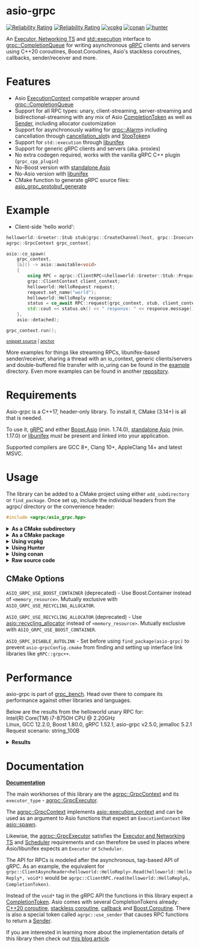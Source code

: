 # asio-grpc

[![Reliability Rating](https://sonarcloud.io/api/project_badges/measure?project=Tradias_asio-grpc&metric=reliability_rating)](https://sonarcloud.io/dashboard?id=Tradias_asio-grpc) [![Reliability Rating](https://sonarcloud.io/api/project_badges/measure?project=Tradias_asio-grpc&metric=coverage)](https://sonarcloud.io/dashboard?id=Tradias_asio-grpc) [![vcpkg](https://repology.org/badge/version-for-repo/vcpkg/asio-grpc.svg?header=vcpkg)](https://repology.org/project/asio-grpc/versions) [![conan](https://repology.org/badge/version-for-repo/conancenter/asio-grpc.svg?header=conan)](https://repology.org/project/asio-grpc/versions) [![hunter](https://img.shields.io/badge/hunter-asio_grpc-green.svg)](https://hunter.readthedocs.io/en/latest/packages/pkg/asio-grpc.html)

An [Executor, Networking TS](https://www.boost.org/doc/libs/1_81_0/doc/html/boost_asio/reference/Executor1.html#boost_asio.reference.Executor1.standard_executors) and [std::execution](http://wg21.link/p2300) interface to [grpc::CompletionQueue](https://grpc.github.io/grpc/cpp/classgrpc_1_1_completion_queue.html) for writing asynchronous [gRPC](https://grpc.io/) clients and servers using C++20 coroutines, Boost.Coroutines, Asio's stackless coroutines, callbacks, sender/receiver and more.

# Features

* Asio [ExecutionContext](https://www.boost.org/doc/libs/1_81_0/doc/html/boost_asio/reference/ExecutionContext.html) compatible wrapper around [grpc::CompletionQueue](https://grpc.github.io/grpc/cpp/classgrpc_1_1_completion_queue.html)
* Support for all RPC types: unary, client-streaming, server-streaming and bidirectional-streaming with any mix of Asio [CompletionToken](https://www.boost.org/doc/libs/1_81_0/doc/html/boost_asio/reference/asynchronous_operations.html#boost_asio.reference.asynchronous_operations.completion_tokens_and_handlers) as well as [Sender](https://github.com/facebookexperimental/libunifex/blob/main/doc/concepts.md#sender-concept), including allocator customization
* Support for asynchronously waiting for [grpc::Alarm](https://grpc.github.io/grpc/cpp/classgrpc_1_1_alarm.html)s including cancellation through [cancellation_slot](https://www.boost.org/doc/libs/1_81_0/doc/html/boost_asio/reference/cancellation_slot.html)s and [StopToken](https://github.com/facebookexperimental/libunifex/blob/main/doc/concepts.md#stoptoken-concept)s
* Support for `std::execution` through [libunifex](https://github.com/facebookexperimental/libunifex)
* Support for generic gRPC clients and servers (aka. proxies)
* No extra codegen required, works with the vanilla gRPC C++ plugin (`grpc_cpp_plugin`)
* No-Boost version with [standalone Asio](https://github.com/chriskohlhoff/asio)
* No-Asio version with [libunifex](https://github.com/facebookexperimental/libunifex)
* CMake function to generate gRPC source files: [asio_grpc_protobuf_generate](/cmake/AsioGrpcProtobufGenerator.cmake)

# Example

* Client-side 'hello world':

<!-- snippet: client-side-helloworld -->
<a id='snippet-client-side-helloworld'></a>
```cpp
helloworld::Greeter::Stub stub{grpc::CreateChannel(host, grpc::InsecureChannelCredentials())};
agrpc::GrpcContext grpc_context;

asio::co_spawn(
    grpc_context,
    [&]() -> asio::awaitable<void>
    {
        using RPC = agrpc::ClientRPC<&helloworld::Greeter::Stub::PrepareAsyncSayHello>;
        grpc::ClientContext client_context;
        helloworld::HelloRequest request;
        request.set_name("world");
        helloworld::HelloReply response;
        status = co_await RPC::request(grpc_context, stub, client_context, request, response, asio::use_awaitable);
        std::cout << status.ok() << " response: " << response.message() << std::endl;
    },
    asio::detached);

grpc_context.run();
```
<sup><a href='/example/hello-world-client.cpp#L33-L52' title='Snippet source file'>snippet source</a> | <a href='#snippet-client-side-helloworld' title='Start of snippet'>anchor</a></sup>
<!-- endSnippet -->

More examples for things like streaming RPCs, libunifex-based sender/receiver, sharing a thread with an io_context, generic clients/servers and double-buffered file transfer with io_uring can be found in the [example](/example) directory. Even more examples can be found in another [repository](https://github.com/Tradias/example-vcpkg-grpc#branches).

# Requirements

Asio-grpc is a C++17, header-only library. To install it, CMake (3.14+) is all that is needed.

To use it, [gRPC](https://grpc.io/) and either [Boost.Asio](https://www.boost.org/doc/libs/1_81_0/doc/html/boost_asio.html) (min. 1.74.0), [standalone Asio](https://github.com/chriskohlhoff/asio) (min. 1.17.0) or [libunifex](https://github.com/facebookexperimental/libunifex) must be present and linked into your application.

Supported compilers are GCC 8+, Clang 10+, AppleClang 14+ and latest MSVC.

# Usage

The library can be added to a CMake project using either `add_subdirectory` or `find_package`. Once set up, include the individual headers from the agrpc/ directory or the convenience header:

```cpp
#include <agrpc/asio_grpc.hpp>
```

<details><summary><b>As a CMake subdirectory</b></summary>
<p>

Clone the repository into a subdirectory of your CMake project. Then add it and link it to your target.

Using [Boost.Asio](https://www.boost.org/doc/libs/1_81_0/doc/html/boost_asio.html):

```cmake
add_subdirectory(/path/to/asio-grpc)
target_link_libraries(your_app PUBLIC asio-grpc::asio-grpc)

# Also link with the equivalents of gRPC::grpc++_unsecure, Boost::headers and
# Boost::container (if ASIO_GRPC_USE_BOOST_CONTAINER has been set)
```

Or using [standalone Asio](https://github.com/chriskohlhoff/asio):

```cmake
add_subdirectory(/path/to/asio-grpc)
target_link_libraries(your_app PUBLIC asio-grpc::asio-grpc-standalone-asio)

# Also link with the equivalents of gRPC::grpc++_unsecure, asio::asio and
# Boost::container (if ASIO_GRPC_USE_BOOST_CONTAINER has been set)
```

Or using [libunifex](https://github.com/facebookexperimental/libunifex):

```cmake
add_subdirectory(/path/to/asio-grpc)
target_link_libraries(your_app PUBLIC asio-grpc::asio-grpc-unifex)

# Also link with the equivalents of gRPC::grpc++_unsecure, unifex::unifex and
# Boost::container (if ASIO_GRPC_USE_BOOST_CONTAINER has been set)
```

Set [optional options](#cmake-options) before calling `add_subdirectory`. Example:

```cmake
set(ASIO_GRPC_USE_BOOST_CONTAINER on)
add_subdirectory(/path/to/asio-grpc)
```

</p>
</details>

<details><summary><b>As a CMake package</b></summary>
<p>

Clone the repository and install it. Append any [optional options](#cmake-options) like `-DASIO_GRPC_USE_BOOST_CONTAINER=on` to the cmake configure call.

```shell
cmake -B build -DCMAKE_INSTALL_PREFIX=/desired/installation/directory .
cmake --build build --target install
```

Locate it and link it to your target.

Using [Boost.Asio](https://www.boost.org/doc/libs/1_81_0/doc/html/boost_asio.html):

```cmake
# Make sure CMAKE_PREFIX_PATH contains /desired/installation/directory
find_package(asio-grpc)
target_link_libraries(your_app PUBLIC asio-grpc::asio-grpc)
```

Or using [standalone Asio](https://github.com/chriskohlhoff/asio):

```cmake
# Make sure CMAKE_PREFIX_PATH contains /desired/installation/directory
find_package(asio-grpc)
target_link_libraries(your_app PUBLIC asio-grpc::asio-grpc-standalone-asio)
```

Or using [libunifex](https://github.com/facebookexperimental/libunifex):

```cmake
# Make sure CMAKE_PREFIX_PATH contains /desired/installation/directory
find_package(asio-grpc)
target_link_libraries(your_app PUBLIC asio-grpc::asio-grpc-unifex)
```

</p>
</details>

<details><summary><b>Using vcpkg</b></summary>
<p>

Add [asio-grpc](https://github.com/microsoft/vcpkg/blob/master/ports/asio-grpc/vcpkg.json) to the dependencies inside your `vcpkg.json`: 

```
{
    "name": "your_app",
    "version": "0.1.0",
    "dependencies": [
        "asio-grpc",
        // To use the Boost.Asio backend add
        // "boost-asio",
        // To use the standalone Asio backend add
        // "asio",
        // To use the libunifex backend add
        // "libunifex"
    ]
}
```

Locate asio-grpc and link it to your target in your `CMakeLists.txt`:

```cmake
find_package(asio-grpc)
# Using the Boost.Asio backend
target_link_libraries(your_app PUBLIC asio-grpc::asio-grpc)
# Or use the standalone Asio backend
#target_link_libraries(your_app PUBLIC asio-grpc::asio-grpc-standalone-asio)
# Or use the libunifex backend
#target_link_libraries(your_app PUBLIC asio-grpc::asio-grpc-unifex)
```

### Available features

`boost-container` (deprecated) - Use Boost.Container instead of `<memory_resource>`.

See [selecting-library-features](https://vcpkg.io/en/docs/users/selecting-library-features.html) to learn how to select features with vcpkg.

</p>
</details>

<details><summary><b>Using Hunter</b></summary>
<p>

See asio-grpc's documentation on the Hunter website: [https://hunter.readthedocs.io/en/latest/packages/pkg/asio-grpc.html](https://hunter.readthedocs.io/en/latest/packages/pkg/asio-grpc.html).

</p>
</details>

<details><summary><b>Using conan</b></summary>
<p>

The recipe in conan-center is called [asio-grpc](https://conan.io/center/recipes/asio-grpc).   
If you are using conan's CMake generator then link with `asio-grpc::asio-grpc` independent of the backend that you choose:

```cmake
find_package(asio-grpc)
target_link_libraries(your_app PUBLIC asio-grpc::asio-grpc)
```

### Available options

`backend` - One of "boost" for Boost.Asio, "asio" for standalone Asio or "unifex" for libunifex.

`local_allocator` (deprecated) - One of "memory_resource" for `<memory_resource>`, "boost_container" for Boost.Container, "recycling_allocator" for [asio::recycling_allocator](https://think-async.com/Asio/asio-1.24.0/doc/asio/reference/recycling_allocator.html).

</p>
</details>

<details><summary><b>Raw source code</b></summary>
<p>

This type of usage is unsupported. Future versions of asio-grpc might break it without notice.

Copy the contents of the `src/` directory into your project and add it to your project's include directories. Depending on your desired backend: Boost.Asio, 
standalone Asio or libunifex, set the preprocessor definitions `AGRPC_BOOST_ASIO`, `AGRPC_STANDALONE_ASIO` or `AGRPC_UNIFEX` respectively. Also make sure that 
the backend's header files and libraries can be found correctly.

</p>
</details>

## CMake Options

`ASIO_GRPC_USE_BOOST_CONTAINER` (deprecated) - Use Boost.Container instead of `<memory_resource>`. Mutually exclusive with `ASIO_GRPC_USE_RECYCLING_ALLOCATOR`.

`ASIO_GRPC_USE_RECYCLING_ALLOCATOR` (deprecated) - Use [asio::recycling_allocator](https://think-async.com/Asio/asio-1.24.0/doc/asio/reference/recycling_allocator.html) instead of `<memory_resource>`. Mutually exclusive with `ASIO_GRPC_USE_BOOST_CONTAINER`.

`ASIO_GRPC_DISABLE_AUTOLINK` - Set before using `find_package(asio-grpc)` to prevent `asio-grpcConfig.cmake` from finding and setting up interface link libraries like `gRPC::grpc++`.

# Performance

asio-grpc is part of [grpc_bench](https://github.com/Tradias/grpc_bench). Head over there to compare its performance against other libraries and languages.

Below are the results from the helloworld unary RPC for:   
Intel(R) Core(TM) i7-8750H CPU @ 2.20GHz   
Linux, GCC 12.2.0, Boost 1.80.0, gRPC 1.52.1, asio-grpc v2.5.0, jemalloc 5.2.1   
Request scenario: string_100B

<details><summary><b>Results</b></summary>
<p>

### 1 CPU server

| name                        |   req/s |   avg. latency |        90 % in |        95 % in |        99 % in | avg. cpu |   avg. memory |
|-----------------------------|--------:|---------------:|---------------:|---------------:|---------------:|---------:|--------------:|
| rust_thruster_mt            |   48796 |       20.19 ms |        9.42 ms |       12.11 ms |      516.23 ms |  104.51% |     12.06 MiB |
| rust_tonic_mt               |   43343 |       22.86 ms |       10.42 ms |       11.29 ms |      662.73 ms |  102.29% |     14.39 MiB |
| go_grpc                     |   38541 |       25.33 ms |       38.74 ms |       42.98 ms |       53.94 ms |   100.0% |     25.19 MiB |
| rust_grpcio                 |   34757 |       28.65 ms |       30.18 ms |       30.60 ms |       31.68 ms |  101.91% |     18.59 MiB |
| cpp_grpc_mt                 |   33433 |       29.77 ms |       31.56 ms |       32.07 ms |       33.58 ms |  102.22% |      5.69 MiB |
| cpp_asio_grpc_callback      |   32521 |       30.61 ms |       32.54 ms |       33.14 ms |       35.29 ms |  101.65% |      5.93 MiB |
| cpp_asio_grpc_unifex        |   32507 |       30.62 ms |       32.50 ms |       32.99 ms |       34.66 ms |  102.94% |      5.81 MiB |
| cpp_asio_grpc_coroutine     |   28893 |       34.47 ms |       36.78 ms |       37.37 ms |       38.88 ms |  102.52% |      5.56 MiB |
| cpp_asio_grpc_io_context_coro |   28072 |       35.47 ms |       37.77 ms |       38.22 ms |       39.93 ms |   77.73% |      5.39 MiB |
| cpp_grpc_callback           |   10243 |       90.44 ms |      118.77 ms |      164.20 ms |      175.43 ms |  100.62% |      44.9 MiB |

### 2 CPU server

| name                        |   req/s |   avg. latency |        90 % in |        95 % in |        99 % in | avg. cpu |   avg. memory |
|-----------------------------|--------:|---------------:|---------------:|---------------:|---------------:|---------:|--------------:|
| cpp_grpc_mt                 |   87550 |        9.66 ms |       15.11 ms |       18.23 ms |       27.03 ms |  204.66% |     26.15 MiB |
| cpp_asio_grpc_unifex        |   86568 |        9.83 ms |       15.34 ms |       18.55 ms |       27.12 ms |  207.78% |     27.54 MiB |
| cpp_asio_grpc_callback      |   85292 |       10.03 ms |       15.38 ms |       18.51 ms |       26.62 ms |  206.63% |     24.73 MiB |
| cpp_asio_grpc_coroutine     |   79647 |       11.04 ms |       18.01 ms |       21.08 ms |       28.67 ms |  212.19% |     25.04 MiB |
| cpp_asio_grpc_io_context_coro |   77953 |       11.24 ms |       18.32 ms |       21.61 ms |       29.20 ms |  161.24% |      28.4 MiB |
| rust_thruster_mt            |   75793 |       11.90 ms |       26.84 ms |       40.49 ms |       59.71 ms |  186.64% |     13.85 MiB |
| cpp_grpc_callback           |   68203 |       12.24 ms |       23.93 ms |       28.62 ms |       41.83 ms |  206.38% |     52.79 MiB |
| rust_tonic_mt               |   67162 |       13.85 ms |       34.05 ms |       46.31 ms |       69.58 ms |  206.13% |     17.24 MiB |
| rust_grpcio                 |   60775 |       15.49 ms |       22.85 ms |       25.77 ms |       31.14 ms |  218.05% |     30.15 MiB |
| go_grpc                     |   58192 |       15.87 ms |       24.31 ms |       27.10 ms |       32.43 ms |  197.71% |     25.06 MiB |

</p>
</details>

# Documentation

[**Documentation**](https://tradias.github.io/asio-grpc/)

The main workhorses of this library are the [agrpc::GrpcContext](https://tradias.github.io/asio-grpc/classagrpc_1_1_grpc_context.html) and its `executor_type` - [agrpc::GrpcExecutor](https://tradias.github.io/asio-grpc/classagrpc_1_1_basic_grpc_executor.html). 

The [agrpc::GrpcContext](https://tradias.github.io/asio-grpc/classagrpc_1_1_grpc_context.html) implements [asio::execution_context](https://www.boost.org/doc/libs/1_81_0/doc/html/boost_asio/reference/execution_context.html) and can be used as an argument to Asio functions that expect an `ExecutionContext` like [asio::spawn](https://www.boost.org/doc/libs/1_81_0/doc/html/boost_asio/reference/spawn/overload2.html).

Likewise, the [agrpc::GrpcExecutor](https://tradias.github.io/asio-grpc/classagrpc_1_1_basic_grpc_executor.html) satisfies the [Executor and Networking TS](https://www.boost.org/doc/libs/1_81_0/doc/html/boost_asio/reference/Executor1.html#boost_asio.reference.Executor1.standard_executors) and [Scheduler](https://github.com/facebookexperimental/libunifex/blob/main/doc/concepts.md#scheduler) requirements and can therefore be used in places where Asio/libunifex expects an `Executor` or `Scheduler`.

The API for RPCs is modeled after the asynchronous, tag-based API of gRPC. As an example, the equivalent for `grpc::ClientAsyncReader<helloworld::HelloReply>.Read(helloworld::HelloReply*, void*)` would be `agrpc::ClientRPC.read(helloworld::HelloReply&, CompletionToken)`.

Instead of the `void*` tag in the gRPC API the functions in this library expect a [CompletionToken](https://www.boost.org/doc/libs/1_81_0/doc/html/boost_asio/reference/asynchronous_operations.html#boost_asio.reference.asynchronous_operations.completion_tokens_and_handlers). Asio comes with several CompletionTokens already: [C++20 coroutine](https://www.boost.org/doc/libs/1_81_0/doc/html/boost_asio/reference/use_awaitable.html), [stackless coroutine](https://www.boost.org/doc/libs/1_81_0/doc/html/boost_asio/reference/coroutine.html), [callback](https://www.boost.org/doc/libs/1_81_0/doc/html/boost_asio/reference/executor_binder.html) and [Boost.Coroutine](https://www.boost.org/doc/libs/1_81_0/doc/html/boost_asio/reference/basic_yield_context.html). There is also a special token called `agrpc::use_sender` that causes RPC functions to return a [Sender](https://github.com/facebookexperimental/libunifex/blob/main/doc/concepts.md#sender-concept).

If you are interested in learning more about the implementation details of this library then check out [this blog article](https://medium.com/3yourmind/c-20-coroutines-for-asynchronous-grpc-services-5b3dab1d1d61).
